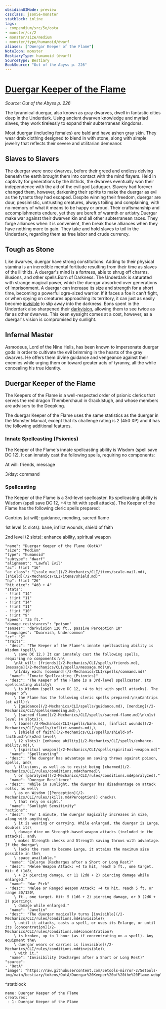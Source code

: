 ```yaml
---
obsidianUIMode: preview
cssclass: json5e-monster
statblock: inline
tags:
- compendium/src/5e/oota
- monster/cr/2
- monster/size/medium
- monster/type/humanoid/dwarf
aliases: ["Duergar Keeper of the Flame"]
NoteIcon: monster
BestiaryType: humanoid (dwarf)
SourceType: Bestiary
BookSource: "Out of the Abyss p. 226"
---
```

# [Duergar Keeper of the Flame](2-Mechanics/CLI/bestiary/humanoid/duergar-keeper-of-the-flame-oota.md)
*Source: Out of the Abyss p. 226*  

The tyrannical duergar, also known as gray dwarves, dwell in fantastic cities deep in the Underdark. Using ancient dwarven knowledge and myriad slaves, they work tirelessly to expand their subterranean kingdoms.

Most duergar (including females) are bald and have ashen gray skin. They wear drab clothing designed to blend in with stone, along with simple jewelry that reflects their severe and utilitarian demeanor.

## Slaves to Slavers

The duergar were once dwarves, before their greed and endless delving beneath the earth brought them into contact with the mind flayers. Held in captivity for generations by the illithids, the dwarves eventually won their independence with the aid of the evil god Laduguer. Slavery had forever changed them, however, darkening their spirits to make the duergar as evil as the tyrants they had escaped. Despite winning their freedom, duergar are dour, pessimistic, untrusting creatures, always toiling and complaining, with no memory of what it means to be happy or proud. Their craftsmanship and accomplishments endure, yet they are bereft of warmth or artistry.Duergar make war against their dwarven kin and all other subterranean races. They forge alliances when it is convenient, then break those alliances when they have nothing more to gain. They take and hold slaves to toil in the Underdark, regarding them as free labor and crude currency.

## Tough as Stone

Like dwarves, duergar have strong constitutions. Adding to their physical stamina is an incredible mental fortitude resulting from their time as slaves of the illithids. A duergar's mind is a fortress, able to shrug off charms, illusions, and other spells.Born of Darkness. The Underdark is saturated with strange magical power, which the duergar absorbed over generations of imprisonment. A duergar can increase its size and strength for a short time, becoming a powerful ogre-sized warrior. If it faces a foe it can't fight, or when spying on creatures approaching its territory, it can just as easily become [invisible](/2-Mechanics/CLI/rules/conditions.md#invisible) to slip away into the darkness. Eons spent in the Underdark also sharpened their [darkvision](/2-Mechanics/CLI/rules/senses.md#darkvision), allowing them to see twice as far as other dwarves. This keen eyesight comes at a cost, however, as a duergar's vision is compromised by sunlight.

## Infernal Master

Asmodeus, Lord of the Nine Hells, has been known to impersonate duergar gods in order to cultivate the evil brimming in the hearts of the gray dwarves. He offers them divine guidance and vengeance against their enemies while urging them on toward greater acts of tyranny, all the while concealing his true identity.

## Duergar Keeper of the Flame

The Keepers of the Flame is a well-respected order of psionic clerics that serves the red dragon Themberchaud in Gracklstugh, and whose members are advisors to the Deepking.

The duergar Keeper of the Flame uses the same statistics as the duergar in the Monster Manual, except that its challenge rating is 2 (450 XP) and it has the following additional features.

### Innate Spellcasting (Psionics)

The Keeper of the Flame's innate spellcasting ability is Wisdom (spell save DC 12). It can innately cast the following spells, requiring no components:

At will: friends, message

3/day: command

### Spellcasting

The Keeper of the Flame is a 3rd-level spellcaster. Its spellcasting ability is Wisdom (spell save DC 12, +4 to hit with spell attacks). The Keeper of the Flame has the following cleric spells prepared:

Cantrips (at will): guidance, mending, sacred flame

1st level (4 slots): bane, inflict wounds, shield of faith

2nd level (2 slots): enhance ability, spiritual weapon

```statblock
"name": "Duergar Keeper of the Flame (OotA)"
"size": "Medium"
"type": "humanoid"
"subtype": "dwarf"
"alignment": "Lawful Evil"
"ac": !!int "16"
"ac_class": "[scale mail](/2-Mechanics/CLI/items/scale-mail.md), [shield](/2-Mechanics/CLI/items/shield.md)"
"hp": !!int "26"
"hit_dice": "4d8 + 4"
"stats":
- !!int "14"
- !!int "11"
- !!int "14"
- !!int "11"
- !!int "10"
- !!int "9"
"speed": "25 ft."
"damage_resistances": "poison"
"senses": "darkvision 120 ft., passive Perception 10"
"languages": "Dwarvish, Undercommon"
"cr": "2"
"traits":
- "desc": "The Keeper of the Flame's innate spellcasting ability is Wisdom (spell\
    \ save DC 12.) It can innately cast the following spells, requiring no components:\n\
    \nAt will: [friends](/2-Mechanics/CLI/spells/friends.md), [message](/2-Mechanics/CLI/spells/message.md)\n\
    \n1/day each: [command](/2-Mechanics/CLI/spells/command.md)"
  "name": "Innate Spellcasting (Psionics)"
- "desc": "The Keeper of the Flame is a 3rd-level spellcaster. Its spellcasting ability\
    \ is Wisdom (spell save DC 12, +4 to hit with spell attacks). The Keeper of\
    \ the Flame has the following cleric spells prepared:\n\nCantrips (at will):\
    \ [guidance](/2-Mechanics/CLI/spells/guidance.md), [mending](/2-Mechanics/CLI/spells/mending.md),\
    \ [sacred flame](/2-Mechanics/CLI/spells/sacred-flame.md)\n\n1st level (4 slots):\
    \ [bane](/2-Mechanics/CLI/spells/bane.md), [inflict wounds](/2-Mechanics/CLI/spells/inflict-wounds.md),\
    \ [shield of faith](/2-Mechanics/CLI/spells/shield-of-faith.md)\n\n2nd level\
    \ (2 slots): [enhance ability](/2-Mechanics/CLI/spells/enhance-ability.md),\
    \ [spiritual weapon](/2-Mechanics/CLI/spells/spiritual-weapon.md)"
  "name": "Spellcasting"
- "desc": "The duergar has advantage on saving throws against poison, spells, and\
    \ illusions, as well as to resist being [charmed](/2-Mechanics/CLI/rules/conditions.md#charmed)\
    \ or [paralyzed](/2-Mechanics/CLI/rules/conditions.md#paralyzed)."
  "name": "Duergar Resilience"
- "desc": "While in sunlight, the duergar has disadvantage on attack rolls, as well\
    \ as on Wisdom ([Perception](/2-Mechanics/CLI/rules/skills.md#Perception)) checks\
    \ that rely on sight."
  "name": "Sunlight Sensitivity"
"actions":
- "desc": "For 1 minute, the duergar magically increases in size, along with anything\
    \ it is wearing or carrying. While enlarged, the duergar is Large, doubles its\
    \ damage dice on Strength-based weapon attacks (included in the attacks), and\
    \ makes Strength checks and Strength saving throws with advantage. If the duergar\
    \ lacks the room to become Large, it attains the maximum size possible in the\
    \ space available."
  "name": "Enlarge (Recharges after a Short or Long Rest)"
- "desc": "Melee Weapon Attack: +4 to hit, reach 5 ft., one target. Hit: 6 (1d8\
    \ + 2) piercing damage, or 11 (2d8 + 2) piercing damage while enlarged."
  "name": "War Pick"
- "desc": "Melee or Ranged Weapon Attack: +4 to hit, reach 5 ft. or range 30/120\
    \ ft., one target. Hit: 5 (1d6 + 2) piercing damage, or 9 (2d6 + 2) piercing\
    \ damage while enlarged."
  "name": "Javelin"
- "desc": "The duergar magically turns [invisible](/2-Mechanics/CLI/rules/conditions.md#invisible)\
    \ until it attacks, casts a spell, or uses its Enlarge, or until its [concentration](/2-Mechanics/CLI/rules/conditions.md#concentration)\
    \ is broken, up to 1 hour (as if concentrating on a spell). Any equipment the\
    \ duergar wears or carries is [invisible](/2-Mechanics/CLI/rules/conditions.md#invisible)\
    \ with it."
  "name": "Invisibility (Recharges after a Short or Long Rest)"
"source":
- "OotA"
"image": "https://raw.githubusercontent.com/5etools-mirror-2/5etools-img/main/bestiary/tokens/OotA/Duergar%20Keeper%20of%20the%20Flame.webp"
```
^statblock

```encounter-table
name: Duergar Keeper of the Flame
creatures:
 - 1: Duergar Keeper of the Flame
```